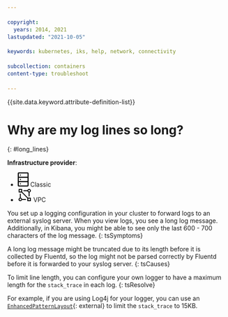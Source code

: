 ```yaml
---

copyright: 
  years: 2014, 2021
lastupdated: "2021-10-05"

keywords: kubernetes, iks, help, network, connectivity

subcollection: containers
content-type: troubleshoot

---
```


{{site.data.keyword.attribute-definition-list}}



# Why are my log lines so long?
{: #long_lines}

**Infrastructure provider**:
* ![Classic infrastructure provider icon.](images/icon-classic-2.svg) Classic
* ![VPC infrastructure provider icon.](images/icon-vpc-2.svg) VPC


You set up a logging configuration in your cluster to forward logs to an external syslog server. When you view logs, you see a long log message. Additionally, in Kibana, you might be able to see only the last 600 - 700 characters of the log message.
{: tsSymptoms}


A long log message might be truncated due to its length before it is collected by Fluentd, so the log might not be parsed correctly by Fluentd before it is forwarded to your syslog server.
{: tsCauses}


To limit line length, you can configure your own logger to have a maximum length for the `stack_trace` in each log.
{: tsResolve}

For example, if you are using Log4j for your logger, you can use an [`EnhancedPatternLayout`](http://logging.apache.org/log4j/1.2/apidocs/org/apache/log4j/EnhancedPatternLayout.html){: external} to limit the `stack_trace` to 15KB.




